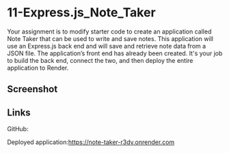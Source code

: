 # 11-Express.js_Note_Taker

Your assignment is to modify starter code to create an application called Note Taker that can be used to write and save notes. This application will use an Express.js back end and will save and retrieve note data from a JSON file.
The application’s front end has already been created. It's your job to build the back end, connect the two, and then deploy the entire application to Render.

## Screenshot 

## Links
GitHub:

Deployed application:https://note-taker-r3dv.onrender.com
